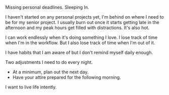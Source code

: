 Missing personal deadlines.
Sleeping In. 

I haven't started on any personal projects yet, I'm behind on where I need to be for my senior project. 
I usually burn out once it starts getting late in the afternoon and my peak hours get filled with distractions.
It's also hot. 

I can work endlessly when it's doing something I love. 
I lose track of time when I'm in the workflow.
But I also lose track of time when I'm out of it. 

I have habits that I am aware of but I don't remind myself daily enough. 


Two adjustments I need to do every night.
- At a minimum, plan out the next day.
- Have your attire prepared for the following morning. 

I want to live life intently. 
